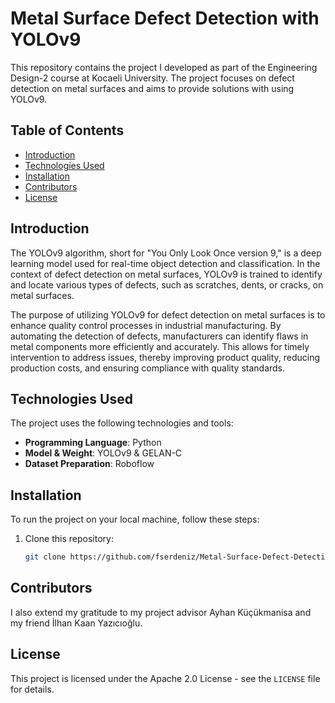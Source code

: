 # Metal Surface Defect Detection with YOLOv9

This repository contains the project I developed as part of the Engineering Design-2 course at Kocaeli University. The project focuses on defect detection on metal surfaces and aims to provide solutions with using YOLOv9.

## Table of Contents

- [Introduction](#introduction)
- [Technologies Used](#technologies-used)
- [Installation](#installation)
- [Contributors](#contributors)
- [License](#license)

## Introduction

The YOLOv9 algorithm, short for "You Only Look Once version 9," is a deep learning model used for real-time object detection and classification. In the context of defect detection on metal surfaces, YOLOv9 is trained to identify and locate various types of defects, such as scratches, dents, or cracks, on metal surfaces.

The purpose of utilizing YOLOv9 for defect detection on metal surfaces is to enhance quality control processes in industrial manufacturing. By automating the detection of defects, manufacturers can identify flaws in metal components more efficiently and accurately. This allows for timely intervention to address issues, thereby improving product quality, reducing production costs, and ensuring compliance with quality standards.

## Technologies Used

The project uses the following technologies and tools:

- **Programming Language**: Python
- **Model & Weight**: YOLOv9 & GELAN-C
- **Dataset Preparation**: Roboflow

## Installation

To run the project on your local machine, follow these steps:

1. Clone this repository:
   ```bash
   git clone https://github.com/fserdeniz/Metal-Surface-Defect-Detection-with-YOLOv9.git
   ```

## Contributors

I also extend my gratitude to my project advisor Ayhan Küçükmanisa and my friend İlhan Kaan Yazıcıoğlu.

## License

This project is licensed under the Apache 2.0 License - see the `LICENSE` file for details.
